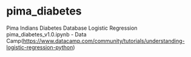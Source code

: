# pima_diabetes
Pima Indians Diabetes Database
Logistic Regression
pima_diabetes_v1.0.ipynb - Data Camp(https://www.datacamp.com/community/tutorials/understanding-logistic-regression-python)
